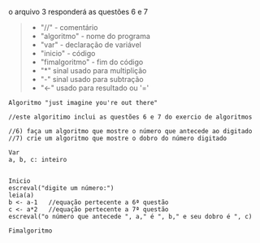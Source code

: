 o arquivo 3 responderá as questões 6 e 7
>- "//" - comentário
>- "algoritmo" - nome do programa
>- "var" - declaração de variável
>- "inicio" - código
>- "fimalgoritmo" - fim do código
>- "*" sinal usado para multiplição
>- "-" sinal usado para subtração
>-  "<-" usado para resultado ou '='

    Algoritmo "just imagine you're out there"

    //este algoritimo inclui as questões 6 e 7 do exercio de algoritmos

    //6) faça um algoritmo que mostre o número que antecede ao digitado
    //7) crie um algoritmo que mostre o dobro do número digitado

    Var
    a, b, c: inteiro


    Inicio
    escreval("digite um número:")
    leia(a)
    b <- a-1   //equação pertecente a 6ª questão
    c <- a*2   //equação pertecente a 7ª questão
    escreval("o número que antecede ", a," é ", b," e seu dobro é ", c)

    Fimalgoritmo
